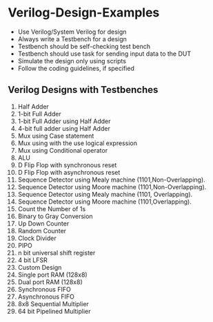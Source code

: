 # Verilog-Design-Examples

- Use Verilog/System Verilog for design
- Always write a Testbench for a design
- Testbench should be self-checking test bench
- Testbench should use task for sending input data to the DUT
- Simulate the design only using scripts
- Follow the coding guidelines, if specified

## Verilog Designs with Testbenches
1. Half Adder
2. 1-bit Full Adder
3. 1-bit Full Adder using Half Adder
4. 4-bit full adder using Half Adder
5. Mux using Case statement
6. Mux using with the use logical expression
7. Mux using Conditional operator
8. ALU
9. D Flip Flop with synchronous reset
10. D Flip Flop with asynchronous reset
11. Sequence Detector using Mealy machine (1101,Non-Overlapping).
12.	Sequence Detector using Moore machine (1101,Non-Overlapping).
13.	Sequence Detector using Mealy machine (1101, Overlapping).
14.	Sequence Detector using Moore machine (1101,Overlapping).
15.	Count the Number of 1s
16.	Binary to Gray Conversion
17.	Up Down Counter
18.	Random Counter
19.	Clock Divider
20.	PIPO
21.	n bit universal shift register
22.	4 bit LFSR
23.	Custom Design
24.	Single port RAM (128x8)
25.	Dual port RAM (128x8)
26.	Synchronous FIFO
27.	Asynchronous FIFO
28.	8x8 Sequential Multiplier
29.	64 bit Pipelined Multiplier
